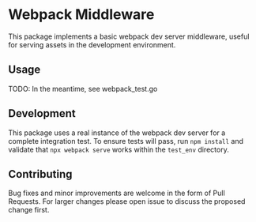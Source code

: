 # Webpack Middleware

This package implements a basic webpack dev server middleware, useful for
serving assets in the development environment.

## Usage

TODO: In the meantime, see webpack_test.go

## Development

This package uses a real instance of the webpack dev server for a complete
integration test. To ensure tests will pass, run `npm install` and validate
that `npx webpack serve` works within the `test_env` directory.

## Contributing

Bug fixes and minor improvements are welcome in the form of Pull Requests. For
larger changes please open issue to discuss the proposed change first.
